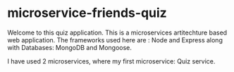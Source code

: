# microservice-friends-quiz

Welcome to this quiz application. This is a microservices artitechture based web application. The frameworks used here are : Node and Express along with Databases: MongoDB and Mongoose.

I have used 2 microservices, where my first microservice: Quiz service. 
